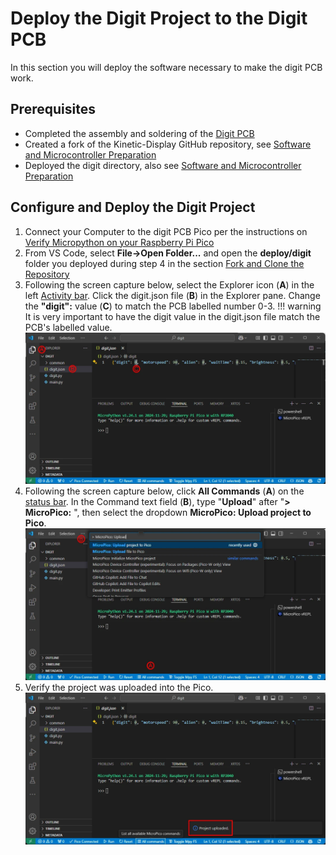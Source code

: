 # Deploy the Digit Project to the Digit PCB

In this section you will deploy the software necessary to make the digit PCB work.

## Prerequisites

- Completed the assembly and soldering of the [Digit PCB](digitpcbassembly.md)
- Created a fork of the Kinetic-Display GitHub repository, see [Software and Microcontroller Preparation](../prerequisitesoftware.md#fork_and_clone_the_repository)
- Deployed the digit directory, also see [Software and Microcontroller Preparation](../prerequisitesoftware.md)

## Configure and Deploy the Digit Project

1. Connect your Computer to the digit PCB Pico per the instructions on [Verify Micropython on your Raspberry Pi Pico](../prerequisitesoftware.md#verify-micropython-on-your-raspberry-pi-pico)
2. From VS Code, select **File->Open Folder...** and open the **deploy/digit** folder you deployed during step 4 in the section [Fork and Clone the Repository](../prerequisitesoftware.md)
3. Following the screen capture below, select the Explorer icon (**A**) in the left [Activity bar](https://code.visualstudio.com/docs/getstarted/userinterface#_basic-layout). Click the digit.json file (**B**) in the Explorer pane. Change the **"digit":** value (**C**) to match the PCB labelled number 0-3.
!!! warning
    It is very important to have the digit value in the digit.json file match the PCB's labelled value.
![testdigitpcb-1](../img/testdigitpcb/testdigitpcb-1.webp)
1. Following the screen capture below, click **All Commands** (**A**) on the [status bar](https://code.visualstudio.com/api/ux-guidelines/status-bar). In the Command text field (**B**), type "**Upload**" after "**> MicroPico:** ", then select the dropdown **MicroPico: Upload project to Pico**.
![testdigitpcb-2](../img/testdigitpcb/testdigitpcb-2.webp)
1. Verify the project was uploaded into the Pico.
![testdigitpcb-3](../img/testdigitpcb/testdigitpcb-3.webp)
